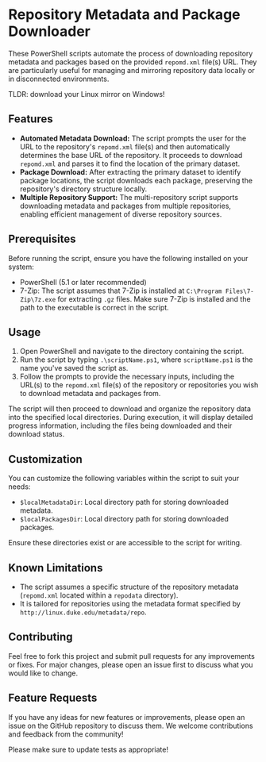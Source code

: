 # Repository Metadata and Package Downloader

These PowerShell scripts automate the process of downloading repository metadata and packages based on the provided `repomd.xml` file(s) URL. They are particularly useful for managing and mirroring repository data locally or in disconnected environments.

TLDR: download your Linux mirror on Windows!

## Features

- **Automated Metadata Download:** The script prompts the user for the URL to the repository's `repomd.xml` file(s) and then automatically determines the base URL of the repository. It proceeds to download `repomd.xml` and parses it to find the location of the primary dataset.
- **Package Download:** After extracting the primary dataset to identify package locations, the script downloads each package, preserving the repository's directory structure locally.
- **Multiple Repository Support:** The multi-repository script supports downloading metadata and packages from multiple repositories, enabling efficient management of diverse repository sources.

## Prerequisites

Before running the script, ensure you have the following installed on your system:

- PowerShell (5.1 or later recommended)
- 7-Zip: The script assumes that 7-Zip is installed at `C:\Program Files\7-Zip\7z.exe` for extracting `.gz` files. Make sure 7-Zip is installed and the path to the executable is correct in the script.

## Usage

1. Open PowerShell and navigate to the directory containing the script.
2. Run the script by typing `.\scriptName.ps1`, where `scriptName.ps1` is the name you've saved the script as.
3. Follow the prompts to provide the necessary inputs, including the URL(s) to the `repomd.xml` file(s) of the repository or repositories you wish to download metadata and packages from.

The script will then proceed to download and organize the repository data into the specified local directories. During execution, it will display detailed progress information, including the files being downloaded and their download status.

## Customization

You can customize the following variables within the script to suit your needs:

- `$localMetadataDir`: Local directory path for storing downloaded metadata.
- `$localPackagesDir`: Local directory path for storing downloaded packages.

Ensure these directories exist or are accessible to the script for writing.

## Known Limitations

- The script assumes a specific structure of the repository metadata (`repomd.xml` located within a `repodata` directory).
- It is tailored for repositories using the metadata format specified by `http://linux.duke.edu/metadata/repo`.

## Contributing

Feel free to fork this project and submit pull requests for any improvements or fixes. For major changes, please open an issue first to discuss what you would like to change.

## Feature Requests

If you have any ideas for new features or improvements, please open an issue on the GitHub repository to discuss them. We welcome contributions and feedback from the community!

Please make sure to update tests as appropriate!
